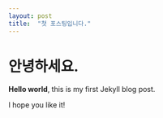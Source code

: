 ```yaml
---
layout: post
title:  "첫 포스팅입니다."
---
```


# 안녕하세요.

**Hello world**, this is my first Jekyll blog post.

I hope you like it!

